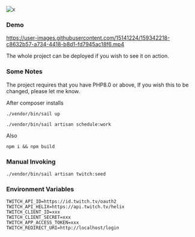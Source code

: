 ![x](https://user-images.githubusercontent.com/15141224/159722615-a8d4ecaf-7d57-407b-95fb-7d7106b5f2d0.png)


### Demo

https://user-images.githubusercontent.com/15141224/159342218-c8632b57-a734-4418-b8d1-fd7945ac18f6.mp4


The whole project can be deployed if you wish to see it on action.

### Some Notes

The project requires that you have PHP8.0 or above, If you wish this to be changed, please let me know.  

After composer installs

`./vendor/bin/sail up`

`./vendor/bin/sail artisan schedule:work`

Also

`npm i && npm build`

### Manual Invoking

`./vendor/bin/sail artisan twitch:seed`

### Environment Variables

```
TWITCH_API_ID=https://id.twitch.tv/oauth2
TWITCH_API_HELIX=https://api.twitch.tv/helix
TWITCH_CLIENT_ID=xxx
TWITCH_CLIENT_SECRET=xxx
TWITCH_APP_ACCESS_TOKEN=xxx
TWITCH_REDIRECT_URI=http://localhost/login
```
